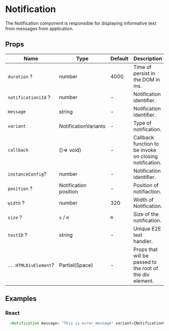 # Notification

The Notification component is responsible for displaying informative text from messages from application.

## Props

| Name                 | Type                  | Default | Description                                               |
|----------------------|-----------------------|---------|-----------------------------------------------------------|
| `duration` ?         | number                | 4000    | Time of persist in the DOM in ms.                         |
| `notificationiId` ?  | number                | -       | Notification identifier.                                  |
| `message`            | string                | -       | Notification identifier.                                  |
| `variant`            | NotificationVariants  | -       | Type of notification.                                     |
| `callback`           | ()=> void)            | -       | Callback function to be invoke on closing notification.   |
| `instanceConfig`?    | number                | -       | Notification identifier.                                  |
| `position` ?         | Notification position | -       | Position of notifiaction.                                 |
| `width` ?            | number                | 320     | Width of Notification.                                    |
| `size` ?             | `s` / `m`             | `m`     | Size of the notification.                                 |
| `testID` ?           | string                | -       | Unique E2E test handler.                                  |
| `...HTMLDivElement`? | Partial(Space)        | -       | Props that will be passed to the root of the div element. |

## Examples

### React

```javascript
  <Notification message= "This is error message" variant={NotificationVariants.Error}  position={`top-left`}>
```

